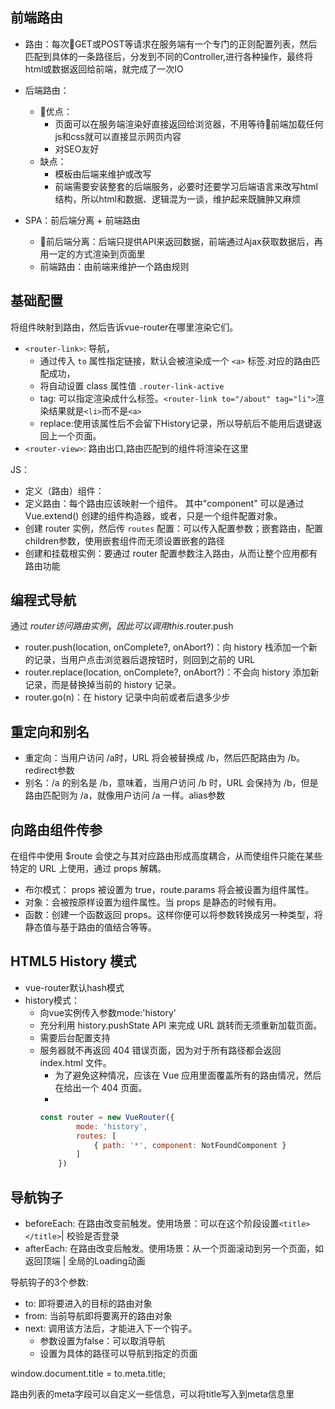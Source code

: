 ## 前端路由

* 路由：每次GET或POST等请求在服务端有一个专门的正则配置列表，然后匹配到具体的一条路径后，分发到不同的Controller,进行各种操作，最终将html或数据返回给前端，就完成了一次IO

* 后端路由：
  * 优点：
    * 页面可以在服务端渲染好直接返回给浏览器，不用等待前端加载任何js和css就可以直接显示网页内容
    * 对SEO友好
  * 缺点：
    * 模板由后端来维护或改写
    * 前端需要安装整套的后端服务，必要时还要学习后端语言来改写html结构，所以html和数据、逻辑混为一谈，维护起来既臃肿又麻烦

* SPA：前后端分离 + 前端路由
  * 前后端分离：后端只提供API来返回数据，前端通过Ajax获取数据后，再用一定的方式渲染到页面里
  * 前端路由：由前端来维护一个路由规则


## 基础配置

将组件映射到路由，然后告诉vue-router在哪里渲染它们。
* `<router-link>`: 导航，
    * 通过传入 `to` 属性指定链接，默认会被渲染成一个 `<a>` 标签.对应的路由匹配成功，
    * 将自动设置 class 属性值 `.router-link-active`
    * tag: 可以指定渲染成什么标签。`<router-link to="/about" tag="li">`渲染结果就是`<li>`而不是`<a>`
    * replace:使用该属性后不会留下History记录，所以导航后不能用后退键返回上一个页面。
* `<router-view>`: 路由出口,路由匹配到的组件将渲染在这里

JS：

* 定义（路由）组件：
* 定义路由：每个路由应该映射一个组件。 其中"component" 可以是通过 Vue.extend() 创建的组件构造器，或者，只是一个组件配置对象。
* 创建 router 实例，然后传 `routes` 配置：可以传入配置参数；嵌套路由，配置children参数，使用嵌套组件而无须设置嵌套的路径
* 创建和挂载根实例：要通过 router 配置参数注入路由，从而让整个应用都有路由功能

## 编程式导航

通过 $router 访问路由实例，因此可以调用 this.$router.push

* router.push(location, onComplete?, onAbort?)：向 history 栈添加一个新的记录，当用户点击浏览器后退按钮时，则回到之前的 URL
* router.replace(location, onComplete?, onAbort?)：不会向 history 添加新记录，而是替换掉当前的 history 记录。
* router.go(n)：在 history 记录中向前或者后退多少步

## 重定向和别名

* 重定向：当用户访问 /a时，URL 将会被替换成 /b，然后匹配路由为 /b。redirect参数
* 别名：/a 的别名是 /b，意味着，当用户访问 /b 时，URL 会保持为 /b，但是路由匹配则为 /a，就像用户访问 /a 一样。alias参数

## 向路由组件传参

在组件中使用 $route 会使之与其对应路由形成高度耦合，从而使组件只能在某些特定的 URL 上使用，通过 props 解耦。

* 布尔模式： props 被设置为 true，route.params 将会被设置为组件属性。
* 对象：会被按原样设置为组件属性。当 props 是静态的时候有用。
* 函数：创建一个函数返回 props。这样你便可以将参数转换成另一种类型，将静态值与基于路由的值结合等等。

## HTML5 History 模式

* vue-router默认hash模式
* history模式：
    * 向vue实例传入参数mode:'history'
    * 充分利用 history.pushState API 来完成 URL 跳转而无须重新加载页面。
    * 需要后台配置支持
    * 服务器就不再返回 404 错误页面，因为对于所有路径都会返回 index.html 文件。
        * 为了避免这种情况，应该在 Vue 应用里面覆盖所有的路由情况，然后在给出一个 404 页面。
        * 
        ```js
        const router = new VueRouter({
                mode: 'history',
                routes: [
                    { path: '*', component: NotFoundComponent }
                ]
            })
        ```
## 导航钩子

* beforeEach: 在路由改变前触发。使用场景：可以在这个阶段设置`<title></title>`| 校验是否登录
* afterEach: 在路由改变后触发。使用场景：从一个页面滚动到另一个页面，如返回顶端 | 全局的Loading动画

导航钩子的3个参数:

* to: 即将要进入的目标的路由对象
* from: 当前导航即将要离开的路由对象
* next: 调用该方法后，才能进入下一个钩子。
    * 参数设置为false：可以取消导航
    * 设置为具体的路径可以导航到指定的页面

window.document.title = to.meta.title;

路由列表的meta字段可以自定义一些信息，可以将title写入到meta信息里

